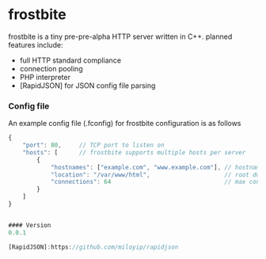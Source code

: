 # frostbite

frostbite is a tiny pre-pre-alpha HTTP server written in C++. planned features include:

  - full HTTP standard compliance
  - connection pooling
  - PHP interpreter
  - [RapidJSON] for JSON config file parsing

### Config file

An example config file (.fconfig) for frostbite configuration is as follows
```javascript
{
    "port": 80,     // TCP port to listen on
    "hosts": [      // frostbite supports multiple hosts per server
        {
            "hostnames": ["example.com", "www.example.com"], // hostnames for this host
            "location": "/var/www/html",                     // root document directory
            "connections": 64                                // max concurrent connections
        }
    ]
}


#### Version
0.0.1

[RapidJSON]:https://github.com/miloyip/rapidjson
